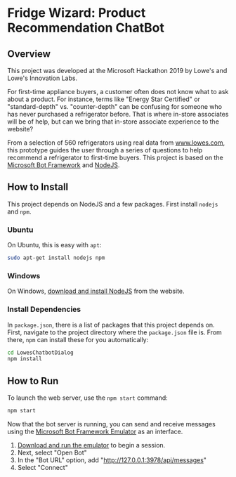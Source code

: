 # Fridge Wizard: Product Recommendation ChatBot

## Overview

This project was developed at the Microsoft Hackathon 2019 by Lowe's and Lowe's Innovation Labs.

For first-time appliance buyers, a customer often does not know what to ask about a product. For instance, terms like "Energy Star Certified" or "standard-depth" vs. "counter-depth" can be confusing for someone who has never purchased a refrigerator before. That is where in-store associates will be of help, but can we bring that in-store associate experience to the website?

From a selection of 560 refrigerators using real data from www.lowes.com, this prototype guides the user through a series of questions to help recommend a refrigerator to first-time buyers. This project is based on the [Microsoft Bot Framework](https://dev.botframework.com) and [NodeJS](https://nodejs.org).

## How to Install

This project depends on NodeJS and a few packages. First install `nodejs` and `npm`.

### Ubuntu

On Ubuntu, this is easy with `apt`:

```bash
sudo apt-get install nodejs npm
```

### Windows

On Windows, [download and install NodeJS](https://nodejs.org/en/download/) from the website.

### Install Dependencies

In `package.json`, there is a list of packages that this project depends on. First, navigate to the project directory where the `package.json` file is. From there, `npm` can install these for you automatically:

```bash
cd LowesChatbotDialog
npm install
```

## How to Run

To launch the web server, use the `npm start` command:

```bash
npm start
```

Now that the bot server is running, you can send and receive messages using the [Microsoft Bot Framework Emulator](https://github.com/microsoft/BotFramework-Emulator) as an interface.

1. [Download and run the emulator](https://github.com/Microsoft/BotFramework-Emulator/releases) to begin a session.
1. Next, select "Open Bot"
1. In the "Bot URL" option, add "http://127.0.0.1:3978/api/messages"
1. Select "Connect"
